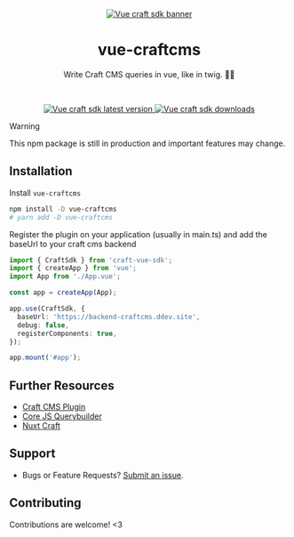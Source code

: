 <div align="center">
	<a href="https://npmjs.com/package/vue-craftcms"  align="center">
		<img src="https://online-images-sr.netlify.app/assets/vue-craftcms.png"  alt="Vue craft sdk banner">
	</a>
	<h1 align="center">vue-craftcms</h1>
  <p align="center">
    Write Craft CMS queries in vue, like in twig. 🚀🚀
  </p>
  <br />
</div>

<p align="center">
  <a href="https://npmjs.com/package/vue-craftcms">
    <img src="https://img.shields.io/npm/v/vue-craftcms/latest.svg?style=flat-square" alt="Vue craft sdk latest version" />
  </a>
  <a href="https://npmjs.com/package/vue-craftcms" rel="nofollow">
    <img src="https://img.shields.io/npm/dt/vue-craftcms.svg?style=flat-square" alt="Vue craft sdk downloads">
  </a>
</p>

> [!WARNING]  
> This npm package is still in production and important features may change.

## Installation

Install `vue-craftcms`

```bash
npm install -D vue-craftcms
# yarn add -D vue-craftcms
```

Register the plugin on your application (usually in main.ts) and add the baseUrl to your craft cms backend

```typescript
import { CraftSdk } from 'craft-vue-sdk';
import { createApp } from 'vue';
import App from './App.vue';

const app = createApp(App);

app.use(CraftSdk, {
  baseUrl: 'https://backend-craftcms.ddev.site',
  debug: false,
  registerComponents: true,
});

app.mount('#app');
```

## Further Resources

- [Craft CMS Plugin](https://github.com/samuelreichor/craft-query-api)
- [Core JS Querybuilder](https://github.com/samuelreichor/js-craftcms-api)
- [Nuxt Craft](https://github.com/samuelreichor/nuxt-craft)

## Support

- Bugs or Feature Requests? [Submit an issue](/../../issues/new).

## Contributing

Contributions are welcome! <3
